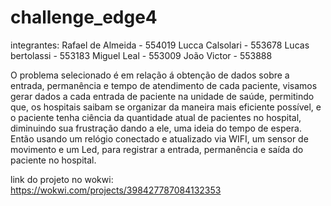 # challenge_edge4

integrantes: Rafael de Almeida - 554019 Lucca Calsolari - 553678 Lucas bertolassi - 553183 Miguel Leal - 553009 João Victor - 553888

O problema selecionado é em relação á obtenção de dados sobre a entrada, permanência e tempo de atendimento de cada paciente, visamos gerar dados a cada entrada de paciente na unidade de saúde, permitindo que, os hospitais saibam se organizar da maneira mais eficiente possível, e o paciente tenha ciência da quantidade atual de pacientes no hospital, diminuindo sua frustração dando a ele, uma ideia do tempo de espera. Então usando um relógio conectado e atualizado via WIFI, um sensor de movimento e um Led, para registrar a entrada, permanência e saída do paciente no hospital.

link do projeto no wokwi: https://wokwi.com/projects/398427787084132353

